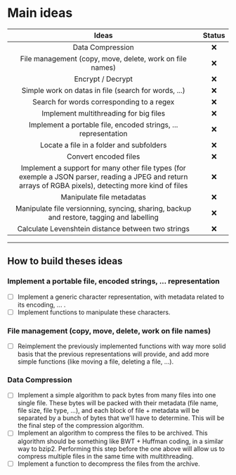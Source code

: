 # Main ideas

| Ideas | Status|
|:-------------------:|:--:|
| Data Compression    |:x: |
| File management (copy, move, delete, work on file names)    |:x: |
| Encrypt / Decrypt    |:x: |
| Simple work on datas in file (search for words, ...)    |:x: |
| Search for words corresponding to a regex |:x: |
| Implement multithreading for big files |:x: |
| Implement a portable file, encoded strings, ... representation |:x: |
| Locate a file in a folder and subfolders |:x: |
| Convert encoded files |:x: |
| Implement a support for many other file types (for exemple a JSON parser, reading a JPEG and return arrays of RGBA pixels), detecting more kind of files |:x:|
| Manipulate file metadatas    |:x: |
| Manipulate file versionning, syncing, sharing, backup and restore, tagging and labelling |:x: |
| Calculate Levenshtein distance between two strings | :x: |

---

## How to build theses ideas

### Implement a portable file, encoded strings, ... representation

- [ ] Implement a generic character representation, with metadata related to its encoding, ... .
- [ ] Implement functions to manipulate these characters.

### File management (copy, move, delete, work on file names)

- [ ] Reimplement the previously implemented functions with way more solid basis that the previous representations will provide, and add more simple functions (like moving a file, deleting a file, ...).

### Data Compression

- [ ] Implement a simple algorithm to pack bytes from many files into one single file. These bytes will be packed with their metadata (file name, file size, file type, ...), and each block of file + metadata will be separated by a bunch of bytes that we'll have to determine. This will be the final step of the compression algorithm.
- [ ] Implement an algorithm to compress the files to be archived. This algorithm should be something like BWT + Huffman coding, in a similar way to bzip2. Performing this step before the one above will allow us to compress multiple files in the same time with multithreading.
- [ ] Implement a function to decompress the files from the archive.
